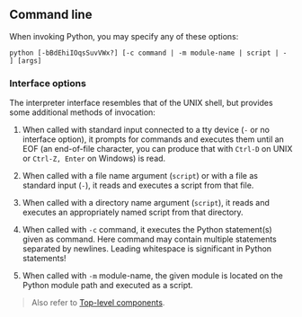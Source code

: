 ## Command line

When invoking Python, you may specify any of these options:

```
python [-bBdEhiIOqsSuvVWx?] [-c command | -m module-name | script | - ] [args]
```

### Interface options

The interpreter interface resembles that of the UNIX shell, but provides some additional methods of invocation:

1. When called with standard input connected to a tty device (`-` or no interface option), it prompts for commands and executes them until an EOF (an end-of-file character, you can produce that with `Ctrl-D` on UNIX or `Ctrl-Z, Enter` on Windows) is read.

2. When called with a file name argument (`script`) or with a file as standard input (`-`), it reads and executes a script from that file.

3. When called with a directory name argument (`script`), it reads and executes an appropriately named script from that directory.

4. When called with `-c` command, it executes the Python statement(s) given as command. Here command may contain multiple statements separated by newlines. Leading whitespace is significant in Python statements!

5. When called with `-m` module-name, the given module is located on the Python module path and executed as a script.

> Also refer to [Top-level components](../the_python_language_reference/toplevel_components/toplevel-components.md).
